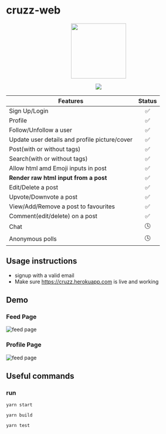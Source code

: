 # cruzz-web
<p align='center'> <img src="src/static/img/index3.svg" align="center" width="150"></p>

<p align="center">
<img src="https://travis-ci.org/mohitkyadav/cruzz-web.svg?branch=master" align="center">



| Features      | Status        |
| ------------- |:-------------:|
| Sign Up/Login      | :white_check_mark: |
| Profile | :white_check_mark: |
| Follow/Unfollow a user | :white_check_mark: |
| Update user details and profile picture/cover | :white_check_mark: |
| Post(with or without tags) | :white_check_mark: |
| Search(with or without tags) | :white_check_mark: |
| Allow html amd Emoji inputs in post | :white_check_mark: |
| **Render raw html input from a post** | :white_check_mark: |
| Edit/Delete a post | :white_check_mark: |
| Upvote/Downvote a post | :white_check_mark: |
| View/Add/Remove a post to favourites | :white_check_mark: |
| Comment(edit/delete) on a post | :white_check_mark: |
| Chat | :clock4: |
| Anonymous polls | :clock4: |


## Usage instructions
* signup with a valid email
* Make sure https://cruzz.herokuapp.com is live and working



## Demo
### Feed Page

<img src="demo/Feed.png" alt="feed page" align="center">

### Profile Page

<img src="demo/Profile.png" alt="feed page" align="center">

## Useful commands

### run
```
yarn start
```
```
yarn build
```
```
yarn test
```
